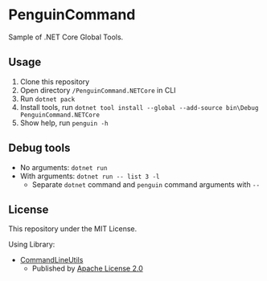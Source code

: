 # PenguinCommand
Sample of .NET Core Global Tools.

## Usage
1. Clone this repository
2. Open directory `/PenguinCommand.NETCore` in CLI
3. Run `dotnet pack`
4. Install tools, run `dotnet tool install --global --add-source bin\Debug PenguinCommand.NETCore`
5. Show help, run `penguin -h`

## Debug tools
- No arguments: `dotnet run`
- With arguments: `dotnet run -- list 3 -l`
   - Separate `dotnet` command and `penguin` command arguments with `--` 

## License
This repository under the MIT License.

Using Library:
- [CommandLineUtils](https://github.com/natemcmaster/CommandLineUtils)
  - Published by [Apache License 2.0](https://github.com/natemcmaster/CommandLineUtils/blob/master/LICENSE.txt)